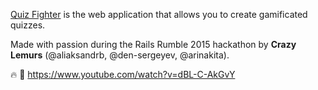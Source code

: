 [Quiz Fighter](http://searchfighter.r15.railsrumble.com) is the web application that allows you to create gamificated quizzes. 

Made with passion during the Rails Rumble 2015 hackathon by **Crazy Lemurs** (@aliaksandrb, @den-sergeyev, @arinakita).

:fire: :movie_camera: https://www.youtube.com/watch?v=dBL-C-AkGvY
